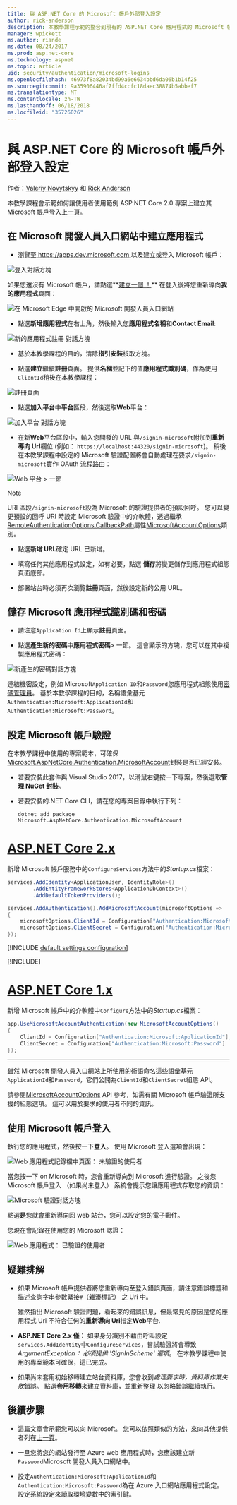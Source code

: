 ```yaml
---
title: 與 ASP.NET Core 的 Microsoft 帳戶外部登入設定
author: rick-anderson
description: 本教學課程示範的整合到現有的 ASP.NET Core 應用程式的 Microsoft 帳戶使用者驗證。
manager: wpickett
ms.author: riande
ms.date: 08/24/2017
ms.prod: asp.net-core
ms.technology: aspnet
ms.topic: article
uid: security/authentication/microsoft-logins
ms.openlocfilehash: 46973f8a82034bd99a6e6634bbd6da06b1b14f25
ms.sourcegitcommit: 9a35906446af7ffd4ccfc18daec38874b5abbef7
ms.translationtype: MT
ms.contentlocale: zh-TW
ms.lasthandoff: 06/18/2018
ms.locfileid: "35726026"
---
```

# <a name="microsoft-account-external-login-setup-with-aspnet-core"></a>與 ASP.NET Core 的 Microsoft 帳戶外部登入設定

作者：[Valeriy Novytskyy](https://github.com/01binary) 和 [Rick Anderson](https://twitter.com/RickAndMSFT)

本教學課程會示範如何讓使用者使用範例 ASP.NET Core 2.0 專案上建立其 Microsoft 帳戶登入[上一頁](xref:security/authentication/social/index)。

## <a name="create-the-app-in-microsoft-developer-portal"></a>在 Microsoft 開發人員入口網站中建立應用程式

* 瀏覽至[ https://apps.dev.microsoft.com ](https://apps.dev.microsoft.com)以及建立或登入 Microsoft 帳戶：

![登入對話方塊](index/_static/MicrosoftDevLogin.png)

如果您還沒有 Microsoft 帳戶，請點選**[建立一個 ！](https://signup.live.com/signup?wa=wsignin1.0&rpsnv=13&ct=1478151035&rver=6.7.6643.0&wp=SAPI_LONG&wreply=https%3a%2f%2fapps.dev.microsoft.com%2fLoginPostBack&id=293053&aadredir=1&contextid=D70D4F21246BAB50&bk=1478151036&uiflavor=web&uaid=f0c3de863a914c358b8dc01b1ff49e85&mkt=EN-US&lc=1033&lic=1)** 在登入後將您重新導向**我的應用程式**頁面：

![在 Microsoft Edge 中開啟的 Microsoft 開發人員入口網站](index/_static/MicrosoftDev.png)

* 點選**新增應用程式**在右上角，然後輸入您**應用程式名稱**和**Contact Email**:

![新的應用程式註冊 對話方塊](index/_static/MicrosoftDevAppCreate.png)

* 基於本教學課程的目的，清除**指引安裝**核取方塊。

* 點選**建立**繼續**註冊**頁面。 提供**名稱**並記下的值**應用程式識別碼**，作為使用`ClientId`稍後在本教學課程：

![註冊頁面](index/_static/MicrosoftDevAppReg.png)

* 點選**加入平台**中**平台**區段，然後選取**Web**平台：

![加入平台 對話方塊](index/_static/MicrosoftDevAppPlatform.png)

* 在新**Web**平台區段中，輸入您開發的 URL 與`/signin-microsoft`附加到**重新導向 Url**欄位 (例如： `https://localhost:44320/signin-microsoft`)。 稍後在本教學課程中設定的 Microsoft 驗證配置將會自動處理在要求`/signin-microsoft`實作 OAuth 流程路由：

![Web 平台 > 一節](index/_static/MicrosoftRedirectUri.png)

> [!NOTE]
> URI 區段`/signin-microsoft`設為 Microsoft 的驗證提供者的預設回呼。 您可以變更預設的回呼 URI 時設定 Microsoft 驗證中的介軟體，透過繼承[RemoteAuthenticationOptions.CallbackPath](/dotnet/api/microsoft.aspnetcore.authentication.remoteauthenticationoptions.callbackpath)屬性[MicrosoftAccountOptions](/dotnet/api/microsoft.aspnetcore.authentication.microsoftaccount.microsoftaccountoptions)類別。

* 點選**新增 URL**確定 URL 已新增。

* 填寫任何其他應用程式設定，如有必要，點選 **儲存**將變更儲存到應用程式組態頁面底部。

* 部署站台時必須再次瀏覽**註冊**頁面，然後設定新的公用 URL。

## <a name="store-microsoft-application-id-and-password"></a>儲存 Microsoft 應用程式識別碼和密碼

* 請注意`Application Id`上顯示**註冊**頁面。

* 點選**產生新的密碼**中**應用程式密碼**> 一節。 這會顯示的方塊，您可以在其中複製應用程式密碼：

![新產生的密碼對話方塊](index/_static/MicrosoftDevPassword.png)

連結機密設定，例如 Microsoft`Application ID`和`Password`您應用程式組態使用[密碼管理員](xref:security/app-secrets)。 基於本教學課程的目的，名稱語彙基元`Authentication:Microsoft:ApplicationId`和`Authentication:Microsoft:Password`。

## <a name="configure-microsoft-account-authentication"></a>設定 Microsoft 帳戶驗證

在本教學課程中使用的專案範本，可確保[Microsoft.AspNetCore.Authentication.MicrosoftAccount](https://www.nuget.org/packages/Microsoft.AspNetCore.Authentication.MicrosoftAccount)封裝是否已經安裝。

* 若要安裝此套件與 Visual Studio 2017，以滑鼠右鍵按一下專案，然後選取**管理 NuGet 封裝**。
* 若要安裝的.NET Core CLI，請在您的專案目錄中執行下列：

   `dotnet add package Microsoft.AspNetCore.Authentication.MicrosoftAccount`

# <a name="aspnet-core-2xtabaspnetcore2x"></a>[ASP.NET Core 2.x](#tab/aspnetcore2x/)

新增 Microsoft 帳戶服務中的`ConfigureServices`方法中的*Startup.cs*檔案：

```csharp
services.AddIdentity<ApplicationUser, IdentityRole>()
        .AddEntityFrameworkStores<ApplicationDbContext>()
        .AddDefaultTokenProviders();

services.AddAuthentication().AddMicrosoftAccount(microsoftOptions =>
{
    microsoftOptions.ClientId = Configuration["Authentication:Microsoft:ApplicationId"];
    microsoftOptions.ClientSecret = Configuration["Authentication:Microsoft:Password"];
});
```

[!INCLUDE [default settings configuration](includes/default-settings.md)]

[!INCLUDE[](~/includes/chain-auth-providers.md)]

# <a name="aspnet-core-1xtabaspnetcore1x"></a>[ASP.NET Core 1.x](#tab/aspnetcore1x/)

新增 Microsoft 帳戶中的介軟體中`Configure`方法中的*Startup.cs*檔案：

```csharp
app.UseMicrosoftAccountAuthentication(new MicrosoftAccountOptions()
{
    ClientId = Configuration["Authentication:Microsoft:ApplicationId"],
    ClientSecret = Configuration["Authentication:Microsoft:Password"]
});
```

---

雖然 Microsoft 開發人員入口網站上所使用的術語命名這些語彙基元`ApplicationId`和`Password`，它們公開為`ClientId`和`ClientSecret`組態 API。

請參閱[MicrosoftAccountOptions](/dotnet/api/microsoft.aspnetcore.builder.microsoftaccountoptions) API 參考，如需有關 Microsoft 帳戶驗證所支援的組態選項。 這可以用於要求的使用者不同的資訊。

## <a name="sign-in-with-microsoft-account"></a>使用 Microsoft 帳戶登入

執行您的應用程式，然後按一下**登入**。 使用 Microsoft 登入選項會出現：

![Web 應用程式記錄檔中頁面： 未驗證的使用者](index/_static/DoneMicrosoft.png)

當您按一下 on Microsoft 時，您會重新導向到 Microsoft 進行驗證。 之後您 Microsoft 帳戶登入 （如果尚未登入） 系統會提示您讓應用程式存取您的資訊：

![Microsoft 驗證對話方塊](index/_static/MicrosoftLogin.png)

點選**是**您就會重新導向回 web 站台，您可以設定您的電子郵件。

您現在會記錄在使用您的 Microsoft 認證：

![Web 應用程式： 已驗證的使用者](index/_static/Done.png)

## <a name="troubleshooting"></a>疑難排解

* 如果 Microsoft 帳戶提供者將您重新導向至登入錯誤頁面，請注意錯誤標題和描述查詢字串參數緊接`#`（雜湊標記） 之 Uri 中。

  雖然指出 Microsoft 驗證問題，看起來的錯誤訊息，但最常見的原因是您的應用程式 Uri 不符合任何的**重新導向 Uri**指定**Web**平台.
* **ASP.NET Core 2.x 僅：** 如果身分識別不藉由呼叫設定`services.AddIdentity`中`ConfigureServices`，嘗試驗證將會導致*ArgumentException： 必須提供 'SignInScheme' 選項*。 在本教學課程中使用的專案範本可確保，這已完成。
* 如果尚未套用初始移轉建立站台資料庫，您會收到*處理要求時，資料庫作業失敗*錯誤。 點選**套用移轉**來建立資料庫，並重新整理 以忽略錯誤繼續執行。

## <a name="next-steps"></a>後續步驟

* 這篇文章會示範您可以向 Microsoft。 您可以依照類似的方法，來向其他提供者列在[上一頁](xref:security/authentication/social/index)。

* 一旦您將您的網站發行至 Azure web 應用程式時，您應該建立新`Password`Microsoft 開發人員入口網站中。

* 設定`Authentication:Microsoft:ApplicationId`和`Authentication:Microsoft:Password`為在 Azure 入口網站應用程式設定。 設定系統設定來讀取環境變數中的索引鍵。
